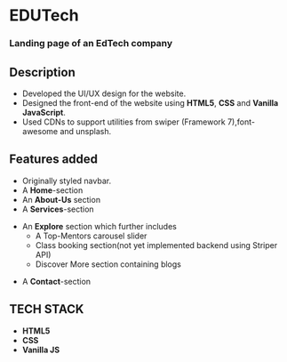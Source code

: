 
# EDUTech
### Landing page of an EdTech company

## Description
* Developed the UI/UX design for the website.
* Designed the front-end of the website using **HTML5**, **CSS** and **Vanilla JavaScript**.
* Used CDNs to support utilities from swiper (Framework 7),font-awesome and unsplash.

## Features added
* Originally styled navbar.
* A **Home**-section
* An **About-Us** section
* A **Services**-section
- An **Explore** section which further includes
  * A Top-Mentors carousel slider
  * Class booking section(not yet implemented backend using Striper API)
  * Discover More section containing blogs
* A **Contact**-section
  
## TECH STACK
* **HTML5** 
* **CSS**
* **Vanilla JS**





